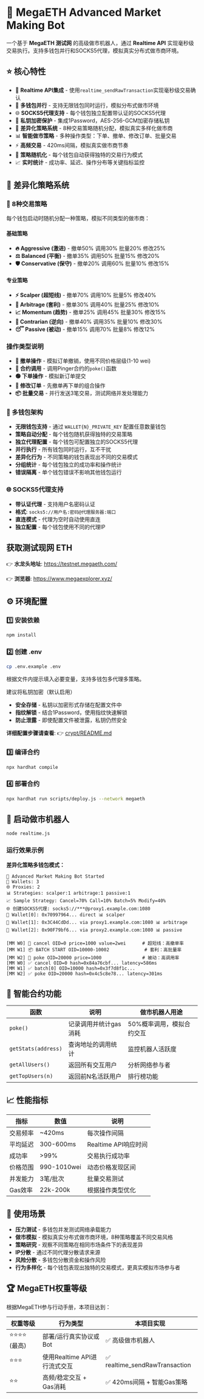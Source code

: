 # 🤖 MegaETH Advanced Market Making Bot

一个基于 **MegaETH 测试网** 的高级做市机器人，通过 **Realtime API** 实现毫秒级交易执行。支持多钱包并行和SOCKS5代理，模拟真实分布式做市商环境。

## ⭐ 核心特性

- 🚀 **Realtime API集成** - 使用`realtime_sendRawTransaction`实现毫秒级交易确认
- 👥 **多钱包并行** - 支持无限钱包同时运行，模拟分布式做市环境
- 🌐 **SOCKS5代理支持** - 每个钱包独立配置带认证的SOCKS5代理
- 🔐 **私钥加密保护** - 集成1Password，AES-256-GCM加密存储私钥
- 🎯 **差异化策略系统** - 8种交易策略随机分配，模拟真实多样化做市商
- 📊 **智能做市策略** - 多种操作类型：下单、撤单、修改订单、批量交易
- ⚡ **高频交易** - 420ms间隔，模拟真实做市商节奏
- 🎲 **策略随机化** - 每个钱包自动获得独特的交易行为模式
- 📈 **实时统计** - 成功率、延迟、操作分布等关键指标监控

## 🎯 差异化策略系统

### 🎲 8种交易策略
每个钱包启动时随机分配一种策略，模拟不同类型的做市商：

#### 基础策略
- **🔥 Aggressive (激进)** - 撤单50% 调用30% 批量20% 修改25%
- **⚖️ Balanced (平衡)** - 撤单35% 调用50% 批量15% 修改20%  
- **🛡️ Conservative (保守)** - 撤单20% 调用60% 批量10% 修改15%

#### 专业策略
- **⚡ Scalper (超短线)** - 撤单70% 调用10% 批量5% 修改40%
- **🔄 Arbitrage (套利)** - 撤单30% 调用40% 批量25% 修改10%
- **📈 Momentum (趋势)** - 撤单25% 调用45% 批量30% 修改15%
- **🔀 Contrarian (逆向)** - 撤单40% 调用35% 批量10% 修改30%
- **😴 Passive (被动)** - 撤单15% 调用70% 批量8% 修改12%

### 操作类型说明
- **🔴 撤单操作** - 模拟订单撤销，使用不同价格层级(1-10 wei)
- **🔵 合约调用** - 调用Pinger合约的`poke()`函数
- **🟢 下单操作** - 模拟新订单提交
- **🔄 修改订单** - 先撤单再下单的组合操作
- **📦 批量交易** - 并行发送3笔交易，测试网络并发处理能力

### 👥 多钱包架构
- **无限钱包支持** - 通过 `WALLET{N}_PRIVATE_KEY` 配置任意数量钱包
- **策略自动分配** - 每个钱包随机获得独特的交易策略
- **独立代理配置** - 每个钱包可配置独立的SOCKS5代理
- **并行执行** - 所有钱包同时运行，互不干扰
- **差异化行为** - 不同策略的钱包表现出不同的交易模式
- **分组统计** - 每个钱包独立的成功率和操作统计
- **错误隔离** - 单个钱包错误不影响其他钱包运行

### 🌐 SOCKS5代理支持
- **带认证代理** - 支持用户名密码认证
- **格式**: `socks5://用户名:密码@代理服务器:端口`
- **直连模式** - 代理为空时自动使用直连
- **独立配置** - 每个钱包使用不同的代理IP

## 获取测试现网 ETH

👉 **水龙头地址**: https://testnet.megaeth.com/

👉 **浏览器**: https://www.megaexplorer.xyz/

## ⚙️ 环境配置

### 1️⃣ 安装依赖
```bash
npm install
```

### 2️⃣ 创建 .env
```bash
cp .env.example .env
```
根据文件内提示填入必要变量，支持多钱包多代理多策略。

建议将私钥加密（默认启用）
- **安全存储** - 私钥以加密形式存储在配置文件中
- **指纹解锁** - 结合1Password，使用指纹快速解锁
- **防止泄露** - 即使配置文件被泄露，私钥仍然安全

**详细配置步骤请查看**: 👉 [crypt/README.md](crypt/README.md)

### 3️⃣ 编译合约
```bash
npx hardhat compile
```

### 4️⃣ 部署合约
```bash
npx hardhat run scripts/deploy.js --network megaeth
```

## 🚀 启动做市机器人

```bash
node realtime.js
```

### 运行效果示例

**差异化策略多钱包模式：**
```
🤖 Advanced Market Making Bot Started
👥 Wallets: 3
🌐 Proxies: 2
📊 Strategies: scalper:1 arbitrage:1 passive:1
📈 Sample Strategy: Cancel=70% Call=10% Batch=5% Modify=40%
🌐 创建SOCKS5代理: socks5://***@proxy1.example.com:1080
💼 Wallet[0]: 0x70997964... direct 📊 scalper
💼 Wallet[1]: 0x3C44CdDd... via proxy1.example.com:1080 📊 arbitrage  
💼 Wallet[2]: 0x90F79bf6... via proxy2.example.com:1080 📊 passive

[MM W0] 🔴 cancel OID=0 price=1000 value=2wei      # 超短线：高撤单率
[MM W1] 📦 BATCH START OID=10000-10002             # 套利：高批量率
[MM W2] 🔵 poke OID=20000 price=1000               # 被动：高调用率
[MM W0] ✅ cancel OID=0 hash=0x84a76cbf... latency=586ms
[MM W1] ✅ batch[0] OID=10000 hash=0x3f7d8f1c...
[MM W2] ✅ poke OID=20000 hash=0x4c5c8e78... latency=301ms
```

## 🧠 智能合约功能

| 函数 | 说明 | 做市机器人用途 |
|------|------|----------------|
| `poke()` | 记录调用并统计gas消耗 | 50%概率调用，模拟合约交互 |
| `getStats(address)` | 查询地址的调用统计 | 监控机器人活跃度 |
| `getAllUsers()` | 返回所有交互用户 | 分析网络参与者 |
| `getTopUsers(n)` | 返回前N名活跃用户 | 排行榜功能 |

## 📈 性能指标

| 指标 | 数值 | 说明 |
|------|------|------|
| 交易频率 | ~420ms | 每次操作间隔 |
| 平均延迟 | 300-600ms | Realtime API响应时间 |
| 成功率 | >99% | 交易执行成功率 |
| 价格范围 | 990-1010wei | 动态价格发现区间 |
| 并发能力 | 3笔/批次 | 批量交易测试 |
| Gas效率 | 22k-200k | 根据操作类型优化 |

## 🎯 使用场景

- **压力测试** - 多钱包并发测试网络承载能力
- **做市模拟** - 模拟真实分布式做市商环境，8种策略覆盖不同交易风格
- **策略研究** - 观察不同策略在相同市场条件下的表现差异
- **IP分散** - 通过不同代理分散请求来源
- **风险分散** - 多钱包分散资金和操作风险
- **行为多样化** - 每个钱包表现出独特的交易模式，更真实模拟市场参与者

## 🏆 MegaETH权重等级

根据MegaETH参与行动手册，本项目达到：

| 权重等级 | 行为类型 | 本项目实现 |
|----------|----------|------------|
| ⭐⭐⭐⭐ (最高) | 部署/运行真实协议或Bot | ✅ 高级做市机器人 |
| ⭐⭐⭐ | 使用Realtime API进行流式交互 | ✅ realtime_sendRawTransaction |
| ⭐⭐ | 高频/稳定交互 + Gas消耗 | ✅ 420ms间隔 + 智能Gas策略 |